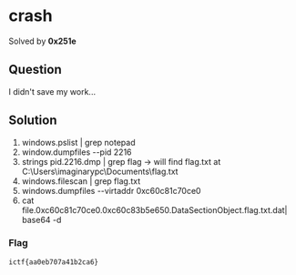 # crash
Solved by **0x251e**

## Question
I didn't save my work...

## Solution
1. windows.pslist | grep notepad
2. window.dumpfiles --pid 2216
3. strings pid.2216.dmp | grep flag -> will find flag.txt at C:\\Users\\imaginarypc\\Documents\\flag.txt 
4. windows.filescan | grep flag.txt
5. windows.dumpfiles --virtaddr 0xc60c81c70ce0
6. cat file.0xc60c81c70ce0.0xc60c83b5e650.DataSectionObject.flag.txt.dat| base64 -d

### Flag
`ictf{aa0eb707a41b2ca6}`
